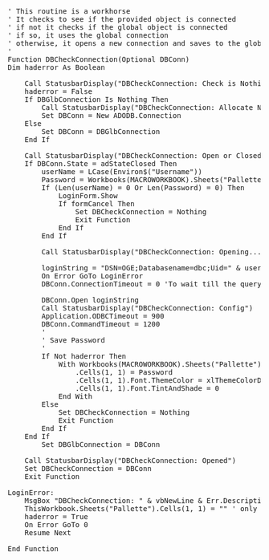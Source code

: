 
<pre>
' This routine is a workhorse
' It checks to see if the provided object is connected
' if not it checks if the global object is connected
' if so, it uses the global connection
' otherwise, it opens a new connection and saves to the global connection
'
Function DBCheckConnection(Optional DBConn)
Dim haderror As Boolean

    Call StatusbarDisplay("DBCheckConnection: Check is Nothing.")
    haderror = False
    If DBGlbConnection Is Nothing Then
        Call StatusbarDisplay("DBCheckConnection: Allocate New.")
        Set DBConn = New ADODB.Connection
    Else
        Set DBConn = DBGlbConnection
    End If
    
    Call StatusbarDisplay("DBCheckConnection: Open or Closed")
    If DBConn.State = adStateClosed Then
        userName = LCase(Environ$("Username"))
        Password = Workbooks(MACROWORKBOOK).Sheets("Pallette").Cells(1, 1)
        If (Len(userName) = 0 Or Len(Password) = 0) Then
            LoginForm.Show
            If formCancel Then
                Set DBCheckConnection = Nothing
                Exit Function
            End If
        End If
        
        Call StatusbarDisplay("DBCheckConnection: Opening...")
        
        loginString = "DSN=OGE;Databasename=dbc;Uid=" & userName & ";PWD=" & Password & ";Authentication Mechanism=LDAP;"
        On Error GoTo LoginError
        DBConn.ConnectionTimeout = 0 'To wait till the query finishes without generating error
        
        DBConn.Open loginString
        Call StatusbarDisplay("DBCheckConnection: Config")
        Application.ODBCTimeout = 900
        DBConn.CommandTimeout = 1200
        '
        ' Save Password
        '
        If Not haderror Then
            With Workbooks(MACROWORKBOOK).Sheets("Pallette")
                .Cells(1, 1) = Password
                .Cells(1, 1).Font.ThemeColor = xlThemeColorDark1
                .Cells(1, 1).Font.TintAndShade = 0
            End With
        Else
            Set DBCheckConnection = Nothing
            Exit Function
        End If
    End If
        Set DBGlbConnection = DBConn

    Call StatusbarDisplay("DBCheckConnection: Opened")
    Set DBCheckConnection = DBConn
    Exit Function
    
LoginError:
    MsgBox "DBCheckConnection: " & vbNewLine & Err.Description, Title:="Login Error"
    ThisWorkbook.Sheets("Pallette").Cells(1, 1) = "" ' only way to correct incorrect Password
    haderror = True
    On Error GoTo 0
    Resume Next
    
End Function
<pre>
